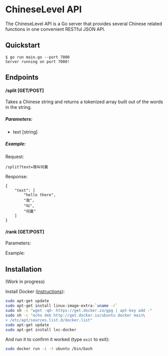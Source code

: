 ChineseLevel API
================

The ChineseLevel API is a Go server that provides several Chinese related functions in one convenient RESTful JSON API.

Quickstart
------------

```shell
$ go run main.go --port 7000
Server running on port 7000!
```

Endpoints
------------

#### /split [GET/POST]

Takes a Chinese string and returns a tokenized array built out of the words in the string.

##### Parameters: 

 - text [string]

##### Example:

Request: 
```
/split?text=我叫何曼
```

Response:
```
{
    "text": [
        "hello there",
        "我",
        "叫",
        "何曼"
    ]
}
```

#### /rank [GET/POST]

Parameters: 

Example: 

Installation
------------

(Work in progress)

Install Docker ([instructions](http://docs.docker.io/en/latest/installation/ubuntulinux/)):

```bash
sudo apt-get update
sudo apt-get install linux-image-extra-`uname -r`
sudo sh -c "wget -qO- https://get.docker.io/gpg | apt-key add -"
sudo sh -c "echo deb http://get.docker.io/ubuntu docker main\
> /etc/apt/sources.list.d/docker.list"
sudo apt-get update
sudo apt-get install lxc-docker
```

And run it to confirm it worked (type `exit` to exit):

```bash
sudo docker run -i -t ubuntu /bin/bash
```